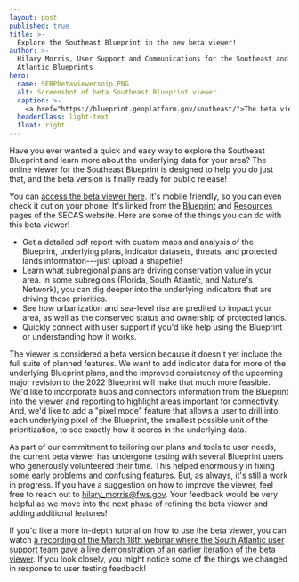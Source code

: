 ```yaml
---
layout: post
published: true
title: >-
  Explore the Southeast Blueprint in the new beta viewer!
author: >-
  Hilary Morris, User Support and Communications for the Southeast and South
  Atlantic Blueprints
hero:
  name: SEBPbetaviewersnip.PNG
  alt: Screenshot of beta Southeast Blueprint viewer.
  caption: >-
    <a href="https://blueprint.geoplatform.gov/southeast/">The beta viewer</a> is an easy-to-use online interface for exploring the Southeast Blueprint.
  headerClass: light-text
  float: right
---
```

Have you ever wanted a quick and easy way to explore the Southeast Blueprint and learn more about the underlying data for your area? The online viewer for the Southeast Blueprint is designed to help you do just that, and the beta version is finally ready for public release!

You can [access the beta viewer here](https://blueprint.geoplatform.gov/southeast/). It's mobile friendly, so you can even check it out on your phone! It's linked from the [Blueprint](http://secassoutheast.org/blueprint) and [Resources](http://secassoutheast.org/resources) pages of the SECAS website. Here are some of the things you can do with this beta viewer!

- Get a detailed pdf report with custom maps and analysis of the Blueprint, underlying plans, indicator datasets, threats, and protected lands information---just upload a shapefile!
- Learn what subregional plans are driving conservation value in your area. In some subregions (Florida, South Atlantic, and Nature's Network), you can dig deeper into the underlying indicators that are driving those priorities. 
- See how urbanization and sea-level rise are predited to impact your area, as well as the conserved status and ownership of protected lands.<!--more-->
- Quickly connect with user support if you'd like help using the Blueprint or understanding how it works.

The viewer is considered a beta version because it doesn't yet include the full suite of planned features. We want to add indicator data for more of the underlying Blueprint plans, and the improved consistency of the upcoming major revision to the 2022 Blueprint will make that much more feasible. We'd like to incorporate hubs and connectors information from the Blueprint into the viewer and reporting to highlight areas important for connectivity. And, we'd like to add a "pixel mode" feature that allows a user to drill into each underlying pixel of the Blueprint, the smallest possible unit of the prioritization, to see exactly how it scores in the underlying data.

As part of our commitment to tailoring our plans and tools to user needs, the current beta viewer has undergone testing with several Blueprint users who generously volunteered their time. This helped enormously in fixing some early problems and confusing features. But, as always, it's still a work in progress. If you have a suggestion on how to improve the viewer, feel free to reach out to hilary_morris@fws.gov. Your feedback would be very helpful as we move into the next phase of refining the beta viewer and adding additional features!

If you'd like a more in-depth tutorial on how to use the beta viewer, you can watch [a recording of the March 18th webinar where the South Atlantic user support team gave a live demonstration of an earlier iteration of the beta viewer](https://youtu.be/qaqjLXGDmbs). If you look closely, you might notice some of the things we changed in response to user testing feedback!

